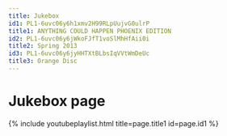 ```yaml
---
title: Jukebox
id1: PL1-6uvc06y6h1xmv2H99RLpUujvG0ulrP
title1: ANYTHING COULD HAPPEN PHOENIX EDITION
id2: PL1-6uvc06y6jWkoFJfT1voSlMhHfAii0i
title2: Spring 2013
id3: PL1-6uvc06y6jyHHTXtBLbsIqVVtWmDeUc
title3: Orange Disc
---
```

# Jukebox page

{% include youtubeplaylist.html title=page.title1 id=page.id1 %}
